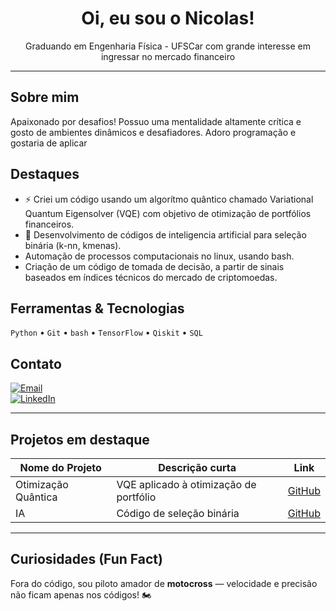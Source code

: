 <!-- Header com nome e título -->
<h1 align="center">Oi, eu sou o Nicolas!</h1>
<p align="center">Graduando em Engenharia Física - UFSCar com grande interesse em ingressar no mercado financeiro</p>

---

##  Sobre mim
Apaixonado por desafios! Possuo uma mentalidade altamente crítica e gosto de ambientes dinâmicos e desafiadores. Adoro programação e gostaria de aplicar

##  Destaques
- ⚡ Criei um código usando um algorítmo quântico chamado Variational Quantum Eigensolver (VQE) com objetivo de otimização de portfólios financeiros.
- 🤖 Desenvolvimento de códigos de inteligencia artificial para seleção binária (k-nn, kmenas).
-  Automação de processos computacionais no linux, usando bash.
-  Criação de um código de tomada de decisão, a partir de sinais baseados em índices técnicos do mercado de criptomoedas.

##  Ferramentas & Tecnologias
`Python` • `Git` • `bash` • `TensorFlow` • `Qiskit` • `SQL`

##  Contato
[![Email](https://img.shields.io/badge/Email-nicolasquant%40gmail.com-red)](mailto:nicolas.cenedesi@gmail.com)  
[![LinkedIn](https://img.shields.io/badge/LinkedIn-NicolasQuant-blue?logo=linkedin)](www.linkedin.com/in/nicolas-cenedesi-silveira)

---

##  Projetos em destaque
| Nome do Projeto | Descrição curta | Link |
|-----------------|------------------|------|
| Otimização Quântica | VQE aplicado à otimização de portfólio | [GitHub](https://github.com/...) |
| IA | Código de seleção binária | [GitHub](https://github.com/...) |

---

##  Curiosidades (Fun Fact)
Fora do código, sou piloto amador de **motocross** — velocidade e precisão não ficam apenas nos códigos! 🏍 
